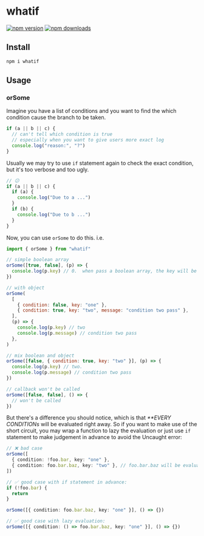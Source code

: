 # whatif

[![npm version](https://badgen.net/npm/v/whatif)](https://npm.im/whatif) [![npm downloads](https://badgen.net/npm/dm/whatif)](https://npm.im/whatif)

## Install

```bash
npm i whatif
```

## Usage

### orSome

Imagine you have a list of conditions and you want to find the which condition cause the branch to be taken.

```js
if (a || b || c) {
  // can't tell which condition is true
  // especially when you want to give users more exact log
  console.log("reason:", "?")
}
```

Usually we may try to use `if` statement again to check the exact condition, but it's too verbose and too ugly.

```js
// 😕
if (a || b || c) {
  if (a) {
    console.log("Due to a ...")
  }
  if (b) {
    console.log("Due to b ...")
  }
}
```

Now, you can use `orSome` to do this. i.e.

```js
import { orSome } from "whatif"

// simple boolean array
orSome([true, false], (p) => {
  console.log(p.key) // 0.  when pass a boolean array, the key will be the index
})

// with object
orSome(
  [
    { condition: false, key: "one" },
    { condition: true, key: "two", message: "condition two pass" },
  ],
  (p) => {
    console.log(p.key) // two
    console.log(p.message) // condition two pass
  },
)

// mix boolean and object
orSome([false, { condition: true, key: "two" }], (p) => {
  console.log(p.key) // two.
  console.log(p.message) // condition two pass
})

// callback won't be called
orSome([false, false], () => {
  // won't be called
})
```

But there's a difference you should notice, which is that _\*\*EVERY CONDITIONs_ will be evaluated right away. So if you want to make use of the short circuit, you may wrap a function to lazy the evaluation or just use `if` statement to make judgement in advance to avoid the Uncaught error:

```ts
// ❌ bad case
orSome([
  { condition: !foo.bar, key: "one" },
  { condition: foo.bar.baz, key: "two" }, // foo.bar.baz will be evaluated right now, so it will throw an error here
])

// ✅ good case with if statement in advance:
if (!foo.bar) {
  return
}

orSome([{ condition: foo.bar.baz, key: "one" }], () => {})

// ✅ good case with lazy evaluation:
orSome([{ condition: () => foo.bar.baz, key: "one" }], () => {})
```
